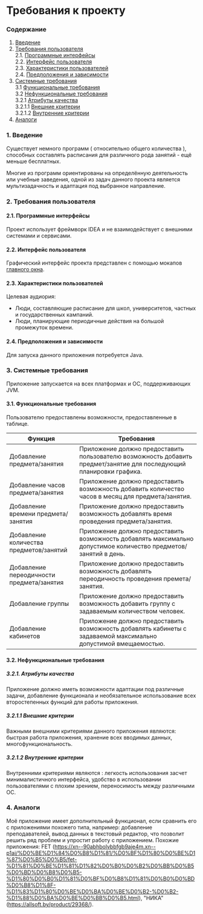 # Требования к проекту
### Содержание
1. [Введение](#1)
2. [Требования пользователя](#2) <br>
  2.1. [Программные интерфейсы](#2.1) <br>
  2.2. [Интерфейс пользователя](#2.2) <br>
  2.3. [Характеристики пользователей](#2.3) <br>
  2.4. [Предположения и зависимости](#2.4) <br>
3. [Системные требования](#3.) <br>
  3.1 [Функциональные требования](#3.1) <br>
  3.2 [Нефункциональные требования](#3.2) <br>
     3.2.1 [Атрибуты качества](#3.2.1) <br>
     3.2.1.1 [Внешние критерии](#3.2.1.1) <br>
     3.2.1.2 [Внутренние критерии](#3.2.1.2) <br>
4. [Аналоги](#4) <br>

  
### 1. Введение <a name="1"></a>
Существует немного программ ( относительно общего количества ), способных составлять расписания для различного рода занятий - ещё меньше бесплатных.  

Многие из программ ориентированы на определённую деятельность или учебные заведения, одной из задач данного проекта является мультизадачность и адаптация под выбранное направление.

### 2. Требования пользователя <a name="2"></a>
#### 2.1. Программные интерфейсы <a name="2.1"></a>
Проект использует фреймворк IDEA и не взаимодействует с внешними системами и сервисами.
#### 2.2. Интерфейс пользователя <a name="2.2"></a>
Графический интерфейс проекта представлен с помощью мокапов [главного окна]( https://github.com/Kiryl7/-Schedule/blob/master/docs/Project%20Documentation/mockups/vtaC8C2bnak.jpg ).

#### 2.3. Характеристики пользователей <a name="2.3"></a>
Целевая аудиория:
* Люди, составляющие расписание для школ, университетов, частных и государственных кампаний.
* Люди, планирующие периодичные действия на большой промежуток времени.

#### 2.4. Предположения и зависимости <a name="2.4"></a>
Для запуска данного приложения потребуется Java.


### 3. Системные требования <a name="3"></a>
Приложение запускается на всех платформах и ОС, поддерживающих JVM.
#### 3.1. Функциональные требования <a name="3.1"></a>
Пользователю предоставлены возможности, предоставленные в таблице.

Функция | Требования
--- | ---
Добавление предмета/занятия | Приложение должно предоставить пользователю возможность добавить предмет/занятие для последующий планировки графика.
Добавление часов предмета/занятия | Приложение должно предоставить возможность добавить количество часов в месяц для предмета/занятия.
Добавление времени предмета/занятия | Приложение должно предоставить возможность добавлять время проведения предмета/занятия.
Добавление количества предметов/занятий | Приложение должно предоставить возможность добавлять максимально допустимое количество предметов/занятий в день.
Добавление переодичности предмета/занятия | Приложение должно предоставить возможность добавлять переодичность проведения премета/занятия.
Добавление группы | Приложение должно предоставить возможность добавить группу с задаваемым количеством человек.
Добавление кабинетов | Приложение должно предоставить возможность добавлять кабинеты с задаваемой максимально допустимой вмещаемостью.

#### 3.2. Нефункциональные требования <a name="3.2"></a>
  ##### 3.2.1. Атрибуты качества <a name="3.2.1"></a>
  Приложение должно иметь возможности адаптации под различные задачи, добавление функционала и необязательное использование всех второстепенных функций для работы приложения. 
  ##### 3.2.1.1 Внешние критерии <a name="3.2.1.1"></a>
Важными внешними критериями данного приложения являются: быстрая работа приложения, хранение всех вводимых данных, многофункциональность. 
  ##### 3.2.1.2 Внутренние критерии <a name="3.2.1.2"></a>
Внутренними критериями являются : легкость использования засчет минималистичного интерфейса, удобство в использовании пользователями с плохим зрением, переносимость между различными ОС.
### 4. Аналоги <a name="4"></a>
Моё приложение имеет дополнительный функционал, если сравнить его с приложениями похожего типа, например: добавление преподавателей, вывод данных в текстовый редактор, что позволит решить ряд проблем и упростит работу с приложением. 
Похожие приложения: FET (https://xn--90abhbolvbbfgb9aje4m.xn--p1ai/%D0%BE%D1%84%D0%B8%D1%81/%D0%BF%D1%80%D0%BE%D1%87%D0%B5%D0%B5/fet-%D1%81%D0%BE%D1%81%D1%82%D0%B0%D0%B2%D0%BB%D0%B5%D0%BD%D0%B8%D0%B5-%D1%80%D0%B0%D1%81%D0%BF%D0%B8%D1%81%D0%B0%D0%BD%D0%B8%D1%8F-%D1%83%D1%80%D0%BE%D0%BA%D0%BE%D0%B2-%D0%B2-%D1%88%D0%BA%D0%BE%D0%BB%D0%B5.html), "НИКА" (https://allsoft.by/product/29368/). 
